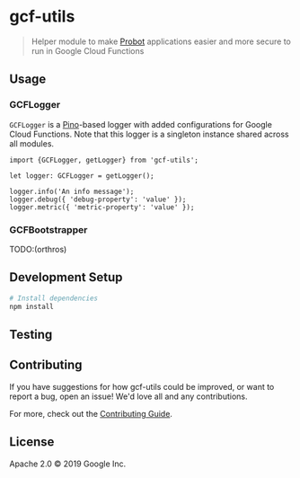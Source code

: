 # gcf-utils

> Helper module to make [Probot](https://github.com/probot/probot) applications easier and more secure to run in Google Cloud Functions

## Usage

### GCFLogger

`GCFLogger` is a [Pino](https://github.com/pinojs/pino)-based logger with added configurations for Google Cloud Functions. Note that this logger is a singleton instance shared across all modules.

```
import {GCFLogger, getLogger} from 'gcf-utils';

let logger: GCFLogger = getLogger();

logger.info('An info message');
logger.debug({ 'debug-property': 'value' });
logger.metric({ 'metric-property': 'value' });
```

### GCFBootstrapper

TODO:(orthros)

## Development Setup

```sh
# Install dependencies
npm install
```

## Testing

## Contributing

If you have suggestions for how gcf-utils could be improved, or want to report a bug, open an issue! We'd love all and any contributions.

For more, check out the [Contributing Guide](CONTRIBUTING.md).

## License

Apache 2.0 © 2019 Google Inc.

